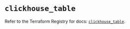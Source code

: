 # `clickhouse_table`

Refer to the Terraform Registry for docs: [`clickhouse_table`](https://registry.terraform.io/providers/ivanofthings/clickhouse/3.8.0/docs/resources/table).
